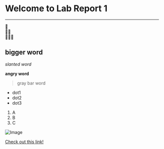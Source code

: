 # Welcome to Lab Report 1
---

🥜<br>
🥜🥜<br>
🥜🥜🥜

## bigger word

*slanted word*

**angry word**

>gray bar word

* dot1
* dot2
* dot3

1. A
2. B
3. C

![Image](https://media.sproutsocial.com/uploads/2017/02/10x-featured-social-media-image-size.png)

[Check out this link!](https://andrewjia.github.io/cse15l-lab-reports/)
